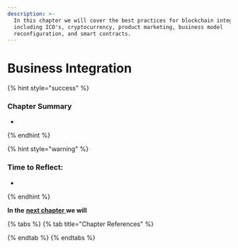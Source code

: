 ```yaml
---
description: >-
  In this chapter we will cover the best practices for blockchain integration
  including ICO's, cryptocurrency, product marketing, business model
  reconfiguration, and smart contracts.
---
```


# Business Integration



{% hint style="success" %}
### **Chapter Summary**

* 
{% endhint %}

{% hint style="warning" %}
### **Time to Reflect:**

* 
{% endhint %}

**In the** [**next chapter** ](https://learn.accrubit.com/blockchain-for-business/business-use-cases)**we will** 

{% tabs %}
{% tab title="Chapter References" %}

{% endtab %}
{% endtabs %}

